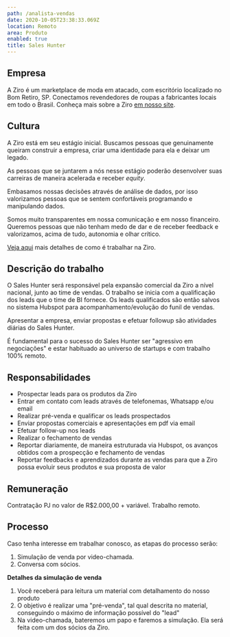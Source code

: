 ```yaml
---
path: /analista-vendas
date: 2020-10-05T23:38:33.069Z
location: Remoto
area: Produto
enabled: true
title: Sales Hunter
---
```

## Empresa

A Ziro é um marketplace de moda em atacado, com escritório localizado no Bom Retiro, SP. Conectamos revendedores de roupas a fabricantes locais em todo o Brasil. Conheça mais sobre a Ziro <a href='https://ziro.com.br' target='_blank'>em nosso site</a>.

## Cultura

A Ziro está em seu estágio inicial. Buscamos pessoas que genuinamente queiram construir a empresa, criar uma identidade para ela e deixar um legado.

As pessoas que se juntarem a nós nesse estágio poderão desenvolver suas carreiras de maneira acelerada e receber _equity_.

Embasamos nossas decisões através de análise de dados, por isso valorizamos pessoas que se sentem confortáveis programando e manipulando dados.

Somos muito transparentes em nossa comunicação e em nosso financeiro. Queremos pessoas que não tenham medo de dar e de receber feedback e valorizamos, acima de tudo, autonomia e olhar crítico.

<a href='https://ziro.com.br/vagas/' target='_blank'>Veja aqui</a> mais detalhes de como é trabalhar na Ziro.

## Descrição do trabalho

O Sales Hunter será responsável pela expansão comercial da Ziro a nível nacional, junto ao time de vendas. O trabalho se inicia com a qualificação dos leads que o time de BI fornece. Os leads qualificados são então salvos no sistema Hubspot para acompanhamento/evolução do funil de vendas.

Apresentar a empresa, enviar propostas e efetuar followup são atividades diárias do Sales Hunter.

É fundamental para o sucesso do Sales Hunter ser "agressivo em negociações" e estar habituado ao universo de startups e com trabalho 100% remoto.

## Responsabilidades

* Prospectar leads para os produtos da Ziro
* Entrar em contato com leads através de telefonemas, Whatsapp e/ou email
* Realizar pré-venda e qualificar os leads prospectados
* Enviar propostas comerciais e apresentações em pdf via email
* Efetuar follow-up nos leads
* Realizar o fechamento de vendas
* Reportar diariamente, de maneira estruturada via Hubspot, os avanços obtidos com a prospecção e fechamento de vendas
* Reportar feedbacks e aprendizados durante as vendas para que a Ziro possa evoluir seus produtos e sua proposta de valor

## Remuneração

Contratação PJ no valor de R$2.000,00 + variável. Trabalho remoto.

## Processo

Caso tenha interesse em trabalhar conosco, as etapas do processo serão:

1. Simulação de venda por video-chamada.
2. Conversa com sócios.

**Detalhes da simulação de venda**

1. Você receberá para leitura um material com detalhamento do nosso produto
2. O objetivo é realizar uma "pré-venda", tal qual descrita no material, conseguindo o máximo de informação possível do "lead"
3. Na video-chamada, bateremos um papo e faremos a simulação. Ela será feita com um dos sócios da Ziro.
